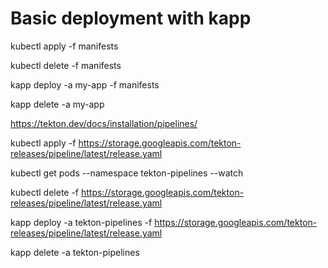 # Basic deployment with kapp

kubectl apply -f manifests

kubectl delete -f manifests

kapp deploy -a my-app -f manifests

kapp delete -a my-app

https://tekton.dev/docs/installation/pipelines/

kubectl apply -f https://storage.googleapis.com/tekton-releases/pipeline/latest/release.yaml

kubectl get pods --namespace tekton-pipelines --watch

kubectl delete -f https://storage.googleapis.com/tekton-releases/pipeline/latest/release.yaml

kapp deploy -a tekton-pipelines -f https://storage.googleapis.com/tekton-releases/pipeline/latest/release.yaml

kapp delete -a tekton-pipelines
